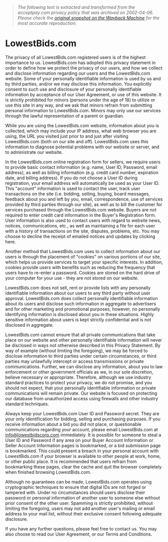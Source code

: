 > *The following text is extracted and transformed from the acceptpay.com privacy policy that was archived on 2002-04-06. Please check the [original snapshot on the Wayback Machine](https://web.archive.org/web/20020406033131id_/http%3A//www.lowestbids.com/bh/privacystmt.asp) for the most accurate reproduction.*

# LowestBids.com

  
The privacy of all LowestBids.com registered users is of the highest importance to us. LowestBids.com has adopted this privacy statement in order to define how we protect the privacy of our users, and how we collect and disclose information regarding our users and the LowestBids.com website. Some of your personally identifiable information is used by us and by third parties, and/or we may disclose this information. You explicitly consent to such use and disclosure of your personally identifiable information by acceptance of our User Agreement, or use of this website. It is strictly prohibited for minors (persons under the age of 18) to utilize or use this site in any way, and we ask that minors refrain from submitting personal information to LowestBids.com. Minors may only use our services through the lawful representation of a parent or guardian.

While you are using the LowestBids.com website, information about you is collected, which may include your IP address, what web browser you are using, the URL you visited just prior to and just after visiting LowestBids.com (both on our site and off). LowestBids.com uses this information to diagnose potential problems with our website or server, and to administrate our website.

In the LowestBids.com online registration form for sellers, we require users to provide basic contact information (e.g. name, User ID, Password, email address), as well as billing information (e.g. credit card number, expiration date, and billing address). If you do not choose a User ID during registration, your email address will automatically be used as your User ID. This "account" information is used to contact the user, track user transactions on the site (i.e. bidding, selling, buying, board messages, feedback about you and left by you, email, correspondence, use of services provided by third parties through our site), as well as to bill the customer for services purchased through the LowestBids.com website. Buyers are not required to enter credit card information in the Buyer's Registration form. User information is also used to contact users with regard to website news, notices, communications, etc., as well as maintaining a file for each user with a history of transactions on the site, disputes, problems, etc. You may choose to decline the receipt of emailed notices and updates by clicking here. 

Another method that LowestBids.com uses to collect information about our users is through the placement of "cookies" on various portions of our site, which helps us provide services to target your specific interests. In addition, cookies provide users with benefits such as reducing the frequency that users have to re-enter a password. Cookies are stored on the hard drive of your computer for your use - they are not stored on our website.

LowestBids.com does not sell, rent or provide lists with any personally identifiable information about our users to any third party without user approval. LowestBids.com does collect personally identifiable information about its users and disclose such information in aggregate to advertisers and for other marketing and promotional purposes, however, no personally identifying information is disclosed about you in these situations. Highly sensitive information about users is kept strictly confidential and is not disclosed in aggregate.

LowestBids.com cannot ensure that all private communications that take place on our website and other personally identifiable information will never be disclosed in ways not otherwise described in this Privacy Statement. By way of example (without limiting the foregoing), we may be forced to disclose information to third parties under certain circumstances, or third parties may unlawfully intercept or access transmissions or private communications. Further, we can disclose any information, about you to law enforcement or other government officials as we, in our sole discretion, believe necessary or appropriate. Therefore, although we use industry standard practices to protect your privacy, we do not promise, and you should not expect, that your personally identifiable information or private communications will remain private. Our website is focused on protecting our database from unauthorized access using firewalls and other industry standard techniques.

Always keep your LowestBids.com User ID and Password secret. They are your only identification for bidding, selling and purchasing purposes. If you receive information about a bid you did not place, or questionable communications regarding your account, please email LowestBids.com at [info@lowestbidscorp.com](mailto:info@lowestbidscorp.com) immediately. It is possible for someone to steal a User ID and Password if any area on your Buyer Account Information or Seller Account Information pages is bookmarked, or a bid submission page is bookmarked. This could present a breach in your personal account with LowestBids.com if your browser is available to other people at work, home, or other public place. It is recommended that users refrain from bookmarking these pages, clear the cache and quit the browser completely when finished browsing LowestBids.com. 

Although no guarantees can be made, LowestBids.com operates using cryptographic techniques to ensure that digital IDs are not forged or tampered with. Under no circumstances should users disclose their password or personal information of another user to someone else without prior consent of the other user. Spamming is strictly prohibited, without limiting the foregoing, users may not add another user's mailing or email address to your mail list, without their exclusive consent following adequate disclosure.

If you have any further questions, please feel free to contact us. You may also choose to read our User Agreement, or our Terms and Conditions.
